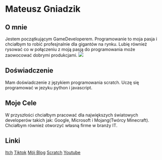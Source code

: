 # Mateusz Gniadzik

## O mnie
Jestem początkującym GameDeveloperem. Programowanie to moja pasja i chciałbym to robić profesjnalnie dla gigantów na rynku. Lubię również rysować co w połączeniu z moją pasją do programowania może zaowocować 
dobrymi produkcjami.
![](https://photos.google.com/photo/AF1QipOxMV7UFYfkodlUdSEqDodYNwUqDdjdpr4X0M-d)

## Doświadczenie
Mam doświadczenie z językiem programowania scratch. Uczę się programować w jezyku python i javascript.
## Moje Cele
W przyszłości chciałbym pracować dla największych światowych developerów takich jak: Google, Microsoft i Mojang(Twórcy Minecraft).
Chciałbym również otworzyć własną firme w branży IT.
## Linki
 
[Itch](https://elogame555.itch.io/)    [Tiktok](https://www.tiktok.com/@matrix._123)    [Mój Blog](matrixse4-0.blogspot.com)    [Scratch](https://scratch.mit.edu/users/Matrixse4-0/)    [Youtube](https://www.youtube.com/channel/UCzXZoIK3llGpC8Sw8uR7LpA)





